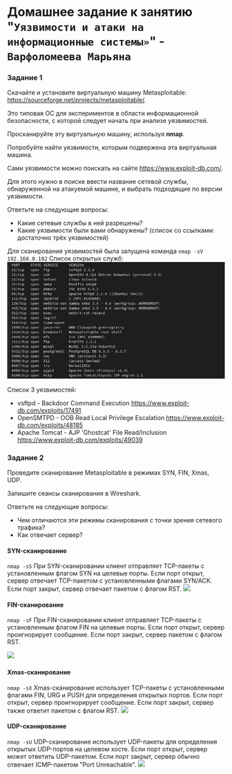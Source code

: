 # Домашнее задание к занятию "`Уязвимости и атаки на информационные системы»`" - `Варфоломеева Марьяна`


### Задание 1

Скачайте и установите виртуальную машину Metasploitable: https://sourceforge.net/projects/metasploitable/.

Это типовая ОС для экспериментов в области информационной безопасности, с которой следует начать при анализе уязвимостей.

Просканируйте эту виртуальную машину, используя **nmap**.

Попробуйте найти уязвимости, которым подвержена эта виртуальная машина.

Сами уязвимости можно поискать на сайте https://www.exploit-db.com/.

Для этого нужно в поиске ввести название сетевой службы, обнаруженной на атакуемой машине, и выбрать подходящие по версии уязвимости.

Ответьте на следующие вопросы:

- Какие сетевые службы в ней разрешены?
- Какие уязвимости были вами обнаружены? (список со ссылками: достаточно трёх уязвимостей)
  
Для сканирования уязвимостей была запущена команда ```nmap -sV 192.168.0.102```
Список открытых служб:
![](./img/1.png)

Список 3 уязвимостей:
- vsftpd  - Backdoor Command Execution https://www.exploit-db.com/exploits/17491
- OpenSMTPD - OOB Read Local Privilege Escalation https://www.exploit-db.com/exploits/48185
- Apache Tomcat - AJP 'Ghostcat' File Read/Inclusion  https://www.exploit-db.com/exploits/49039


### Задание 2

Проведите сканирование Metasploitable в режимах SYN, FIN, Xmas, UDP.

Запишите сеансы сканирования в Wireshark.

Ответьте на следующие вопросы:

- Чем отличаются эти режимы сканирования с точки зрения сетевого трафика?
- Как отвечает сервер?

#### SYN-сканирование
```nmap -sS```
При SYN-сканировании клиент отправляет TCP-пакеты с установленным флагом SYN на целевые порты. Если порт открыт, сервер 
отвечает TCP-пакетом с установленными флагами SYN/ACK. Если порт закрыт, сервер отвечает пакетом с флагом RST.
![](./img/2.png)

#### FIN-сканирование
```nmap -sF``` 
При FIN-сканировании клиент отправляет TCP-пакеты с установленным флагом FIN на целевые порты. 
Если порт открыт, сервер проигнорирует сообщение. Если порт закрыт, сервер пакетом с флагом RST. 

![](./img/3.png)

#### Xmas-сканирование 
```nmap -sX``` 
Xmas-сканирование использует TCP-пакеты с установленными флагами FIN, URG и PUSH для определения открытых портов. 
Если порт открыт, сервер проигнорирует сообщение. Если порт закрыт, сервер также ответит пакетом с флагом RST. 
![](./img/4.png)

#### UDP-сканирование
```nmap -sU``` 
UDP-сканирование использует UDP-пакеты для определения открытых UDP-портов на целевом хосте. 
Если порт открыт, сервер может ответить UDP-пакетом. Если порт закрыт, сервер обычно отвечает ICMP-пакетом "Port Unreachable". 
![](./img/5.png)